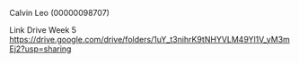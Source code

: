 Calvin Leo (00000098707)

Link Drive Week 5
https://drive.google.com/drive/folders/1uY_t3nihrK9tNHYVLM49Yl1V_yM3mEj2?usp=sharing
